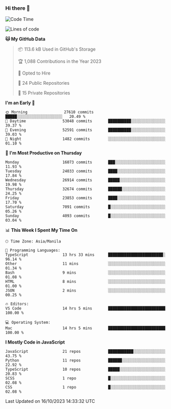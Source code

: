 ### Hi there 👋

<!--START_SECTION:waka-->
![Code Time](http://img.shields.io/badge/Code%20Time-418%20hrs%2011%20mins-blue)

![Lines of code](https://img.shields.io/badge/From%20Hello%20World%20I%27ve%20Written-58.5%20million%20lines%20of%20code-blue)

**🐱 My GitHub Data** 

> 📦 113.6 kB Used in GitHub's Storage 
 > 
> 🏆 1,088 Contributions in the Year 2023
 > 
> 💼 Opted to Hire
 > 
> 📜 24 Public Repositories 
 > 
> 🔑 15 Private Repositories 
 > 
**I'm an Early 🐤** 

```text
🌞 Morning                27610 commits       █████░░░░░░░░░░░░░░░░░░░░   20.49 % 
🌆 Daytime                53048 commits       ██████████░░░░░░░░░░░░░░░   39.37 % 
🌃 Evening                52591 commits       ██████████░░░░░░░░░░░░░░░   39.03 % 
🌙 Night                  1482 commits        ░░░░░░░░░░░░░░░░░░░░░░░░░   01.10 % 
```
📅 **I'm Most Productive on Thursday** 

```text
Monday                   16073 commits       ███░░░░░░░░░░░░░░░░░░░░░░   11.93 % 
Tuesday                  24033 commits       ████░░░░░░░░░░░░░░░░░░░░░   17.84 % 
Wednesday                26914 commits       █████░░░░░░░░░░░░░░░░░░░░   19.98 % 
Thursday                 32674 commits       ██████░░░░░░░░░░░░░░░░░░░   24.25 % 
Friday                   23853 commits       ████░░░░░░░░░░░░░░░░░░░░░   17.70 % 
Saturday                 7091 commits        █░░░░░░░░░░░░░░░░░░░░░░░░   05.26 % 
Sunday                   4093 commits        █░░░░░░░░░░░░░░░░░░░░░░░░   03.04 % 
```


📊 **This Week I Spent My Time On** 

```text
🕑︎ Time Zone: Asia/Manila

💬 Programming Languages: 
TypeScript               13 hrs 33 mins      ████████████████████████░   96.14 % 
Other                    11 mins             ░░░░░░░░░░░░░░░░░░░░░░░░░   01.34 % 
Bash                     9 mins              ░░░░░░░░░░░░░░░░░░░░░░░░░   01.08 % 
HTML                     8 mins              ░░░░░░░░░░░░░░░░░░░░░░░░░   01.00 % 
JSON                     2 mins              ░░░░░░░░░░░░░░░░░░░░░░░░░   00.25 % 

🔥 Editors: 
VS Code                  14 hrs 5 mins       █████████████████████████   100.00 % 

💻 Operating System: 
Mac                      14 hrs 5 mins       █████████████████████████   100.00 % 
```

**I Mostly Code in JavaScript** 

```text
JavaScript               21 repos            ███████████░░░░░░░░░░░░░░   43.75 % 
Python                   11 repos            ██████░░░░░░░░░░░░░░░░░░░   22.92 % 
TypeScript               10 repos            █████░░░░░░░░░░░░░░░░░░░░   20.83 % 
SCSS                     1 repo              █░░░░░░░░░░░░░░░░░░░░░░░░   02.08 % 
CSS                      1 repo              █░░░░░░░░░░░░░░░░░░░░░░░░   02.08 % 
```




 Last Updated on 16/10/2023 14:33:32 UTC
<!--END_SECTION:waka-->
